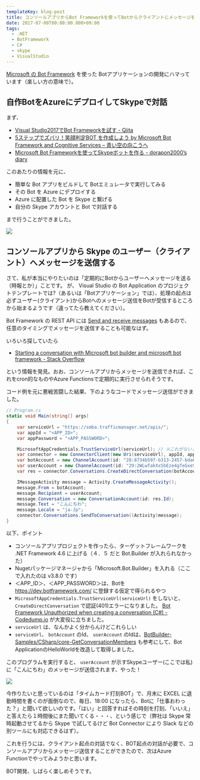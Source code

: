 ```yaml
---
templateKey: blog-post
title: コンソールアプリからBot Frameworkを使ってBotからクライアントにメッセージを送る
date: 2017-07-08T00:00:00.000+09:00
tags:
  - .NET
  - BotFramework
  - C#
  - skype
  - VisualStudio
---
```

[Microsoft の Bot Framework](https://docs.microsoft.com/en-us/Bot-Framework/index) を使った Botアプリケーションの開発にハマっています（楽しい方の意味で）。

<!--more-->

## 自作BotをAzureにデプロイしてSkypeで対話

まず、

* [Visual Studio2017でBot Frameworkを試す - Qiita](http://qiita.com/Shinji-Hashimoto/items/80515f26c5b07b71b600)
* [5ステップでズバリ！笑顔判定BOT を作成しよう by Microsoft Bot Framework and Cognitive Services – 青い空の向こうへ](https://blogs.msdn.microsoft.com/bluesky/2016/11/15/5-step-tutorial-smilescorebot-bot-framework-cognitive-services-ja/)
* [Microsoft Bot Frameworkを使ってSkypeボットを作る - dorapon2000’s diary](http://dorapon2000.hatenablog.com/entry/2016/09/04/031821)

このあたりの情報を元に、

* 簡単な Bot アプリをビルドして Botエミュレータで実行してみる
* その Bot を Azure にデプロイする
* Azure に配置した Bot を Skype と繋げる
* 自分の Skype アカウントと Bot で対話する

まで行うことができました。

![](/img/posts/my_first_bot_app_01.jpg)

## コンソールアプリから Skype のユーザー（クライアント）へメッセージを送信する

さて、私が本当にやりたいのは「定期的にBotからユーザーへメッセージを送る（時報とか）」ことです。
が、 Visual Studio の Bot Application のプロジェクトテンプレートでは?（あるいは「Botアプリケーション」では）、処理の起点は必ずユーザー(クライアント)からBotへのメッセージ送信をBotが受信するところから始まるようです（違ってたら教えてください）。

Bot Framework の REST API には [Send and receive messages](https://docs.microsoft.com/en-us/bot-framework/rest-api/bot-framework-rest-connector-send-and-receive-messages) もあるので、任意のタイミングでメッセージを送信することも可能なはず。

いろいろ探していたら

* [Starting a conversation with Microsoft bot builder and microsoft bot framework - Stack Overflow](https://stackoverflow.com/a/39274159/3309589)

という情報を発見。おお、コンソールアプリからメッセージを送信できれば、これをcron的なものやAzure Functionsで定期的に実行させられそうです。

コード例を元に悪戦苦闘した結果、下のようなコードでメッセージ送信ができました。

```csharp
// Program.cs
static void Main(string[] args)
{
    var serviceUrl = "https://smba.trafficmanager.net/apis/";
    var appId = "<APP_ID>";
    var appPassword = "<APP_PASSWORD>";

    MicrosoftAppCredentials.TrustServiceUrl(serviceUrl); // ※これがないと認証エラーになる
    var connector = new ConnectorClient(new Uri(serviceUrl), appId, appPassword);
    var botAccount = new ChannelAccount(id: "28:8734b597-b313-2457-bda6-d7c342245fea"); // 送信元(Botの)ユーザー ※IDは適当だけどこんな感じの文字列だった
    var userAccount = new ChannelAccount(id: "29:2WLwfakXxSbEze4gfeGxeS31nXfELePLX3deELoxHw"); // 送信先ユーザー ※IDは適当だけどこんな感じの文字列だった
    var res = connector.Conversations.CreateDirectConversation(botAccount, userAccount);

    IMessageActivity message = Activity.CreateMessageActivity();
    message.From = botAccount;
    message.Recipient = userAccount;
    message.Conversation = new ConversationAccount(id: res.Id);
    message.Text = "こんにちわ";
    message.Locale = "ja-Jp";
    connector.Conversations.SendToConversation((Activity)message);
}
```

以下、ポイント

* コンソールアプリプロジェクトを作ったら、ターゲットフレームワークを .NET Framework 4.6 に上げる（４．５ だと Bot.Builder が入れられなかった）
* Nugetパッケージマネージャから「Microsoft.Bot.Builder」を入れる（ここで入れたのは v3.8.0 です）
* ＜APP_ID＞、＜APP_PASSWORD＞は、Botを https://dev.botframework.com/ に登録する仮定で得られるやつ
* ``MicrosoftAppCredentials.TrustServiceUrl(serviceUrl)`` をしないと、``CreateDirectConversation`` で認証(401)エラーになりました。 [Bot Framework Unauthorized when creating a conversation (C#) - Codedump.io](https://codedump.io/share/43fLSEl1kzYX/1/bot-framework-unauthorized-when-creating-a-conversation) が大変役に立ちました。
* ``serviceUrl`` は、なんかよく分からんけどこれらしい
* ``serviceUrl``、 ``botAccount`` のId、 ``userAccount`` のIdは、[BotBuilder-Samples/CSharp/core-GetConversationMembers](https://github.com/Microsoft/BotBuilder-Samples/tree/master/CSharp/core-GetConversationMembers) も参考にして、Bot ApplicationのHelloWorldを改造して取得しました。

このプログラムを実行すると、 ``userAccount`` が示すSkypeユーザー(ここでは私)に「こんにちわ」のメッセージが送信されます、やった！

![](/img/posts/my_first_bot_app_02.png)

今作りたいと思っているのは「タイムカード打刻BOT」で、月末に EXCEL に退勤時間を書くのが面倒なので、毎日、18:00 になったら、Botに「仕事おわった？」と聞いて欲しいのです。「はい」と回答すればその時刻を打刻、「いいえ」と答えたら１時間後にまた聞いてくる・・・、という感じで（弊社は Skype 常時起動させてるから Skype で試してるけど Bot Connector により Slack などの別ツールにも対応できるはず）。

これを行うには、クライアント起点の対話でなく、BOT起点の対話が必要で、コンソールアプリからメッセージ送信することができたので、次はAzure Functionでやってみようかと思います。

BOT開発、しばらく楽しめそうです。
